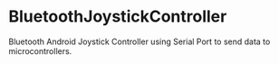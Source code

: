 # BluetoothJoystickController
Bluetooth Android Joystick Controller using Serial Port to send data to microcontrollers.
